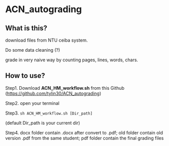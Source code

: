 # ACN_autograding

## What is this?

download files from NTU ceiba system.

Do some data cleaning (?)

grade in very naive way by counting pages, lines, words, chars.

## How to use?
Step1. Download <b>ACN_HM_workflow.sh</b> from this Github (https://github.com/tylin30/ACN_autograding)

Step2. open your terminal

Step3. `sh ACN_HM_workflow.sh [Dir_path]`

(default Dir_path is your current dir)

Step4. docx folder contain .docx after convert to .pdf; old folder contain old version .pdf from the same student; pdf folder contain the final grading files


